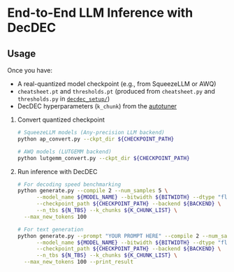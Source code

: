 # End-to-End LLM Inference with DecDEC

## Usage

Once you have:
- A real-quantized model checkpoint (e.g., from SqueezeLLM or AWQ)
- `cheatsheet.pt` and `thresholds.pt` (produced from `cheatsheet.py` and `thresholds.py` in [`decdec_setup/`](../decdec_setup/))
- DecDEC hyperparameters (`k_chunk`) from the [autotuner](../autotuner/)

1. Convert quantized checkpoint
      ```bash
      # SqueezeLLM models (Any-precision LLM backend)
      python ap_convert.py --ckpt_dir ${CHECKPOINT_PATH}
      
      # AWQ models (LUTGEMM backend)
      python lutgemm_convert.py --ckpt_dir ${CHECKPOINT_PATH}
      ```
      
2. Run inference with DecDEC
      ```bash
      # For decoding speed benchmarking
      python generate.py --compile 2 --num_samples 5 \
            --model_name ${MODEL_NAME} --bitwidth ${BITWIDTH} --dtype "float16" \
            --checkpoint_path ${CHECKPOINT_PATH} --backend ${BACKEND} \
            --n_tbs ${N_TBS} --k_chunks ${K_CHUNK_LIST} \
	    --max_new_tokens 100

      # For text generation
      python generate.py --prompt "YOUR PROMPT HERE" --compile 2 --num_samples 1 \
            --model_name ${MODEL_NAME} --bitwidth ${BITWIDTH} --dtype "float16" \
            --checkpoint_path ${CHECKPOINT_PATH} --backend ${BACKEND} \
            --n_tbs ${N_TBS} --k_chunks ${K_CHUNK_LIST} \
	    --max_new_tokens 100 --print_result
      ```



